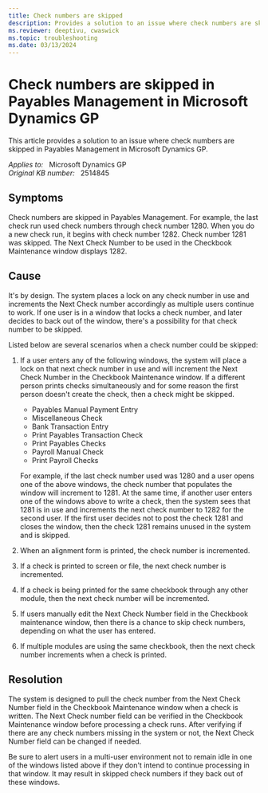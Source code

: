 ```yaml
---
title: Check numbers are skipped
description: Provides a solution to an issue where check numbers are skipped in Payables Management in Microsoft Dynamics GP.
ms.reviewer: deeptivu, cwaswick
ms.topic: troubleshooting
ms.date: 03/13/2024
---
```

# Check numbers are skipped in Payables Management in Microsoft Dynamics GP

This article provides a solution to an issue where check numbers are skipped in Payables Management in Microsoft Dynamics GP.

_Applies to:_ &nbsp; Microsoft Dynamics GP  
_Original KB number:_ &nbsp; 2514845

## Symptoms

Check numbers are skipped in Payables Management. For example, the last check run used check numbers through check number 1280. When you do a new check run, it begins with check number 1282. Check number 1281 was skipped. The Next Check Number to be used in the Checkbook Maintenance window displays 1282.

## Cause

It's by design. The system places a lock on any check number in use and increments the Next Check number accordingly as multiple users continue to work. If one user is in a window that locks a check number, and later decides to back out of the window, there's a possibility for that check number to be skipped.

Listed below are several scenarios when a check number could be skipped:

1. If a user enters any of the following windows, the system will place a lock on that next check number in use and will increment the Next Check Number in the Checkbook Maintenance window. If a different person prints checks simultaneously and for some reason the first person doesn't create the check, then a check might be skipped.

    - Payables Manual Payment Entry
    - Miscellaneous Check
    - Bank Transaction Entry
    - Print Payables Transaction Check
    - Print Payables Checks
    - Payroll Manual Check
    - Print Payroll Checks

    For example, if the last check number used was 1280 and a user opens one of the above windows, the check number that populates the window will increment to 1281. At the same time, if another user enters one of the windows above to write a check, then the system sees that 1281 is in use and increments the next check number to 1282 for the second user. If the first user decides not to post the check 1281 and closes the window, then the check 1281 remains unused in the system and is skipped.

2. When an alignment form is printed, the check number is incremented.

3. If a check is printed to screen or file, the next check number is incremented.

4. If a check is being printed for the same checkbook through any other module, then the next check number will be incremented.

5. If users manually edit the Next Check Number field in the Checkbook maintenance window, then there is a chance to skip check numbers, depending on what the user has entered.

6. If multiple modules are using the same checkbook, then the next check number increments when a check is printed.

## Resolution

The system is designed to pull the check number from the Next Check Number field in the Checkbook Maintenance window when a check is written. The Next Check number field can be verified in the Checkbook Maintenance window before processing a check runs. After verifying if there are any check numbers missing in the system or not, the Next Check Number field can be changed if needed.

Be sure to alert users in a multi-user environment not to remain idle in one of the windows listed above if they don't intend to continue processing in that window. It may result in skipped check numbers if they back out of these windows.
